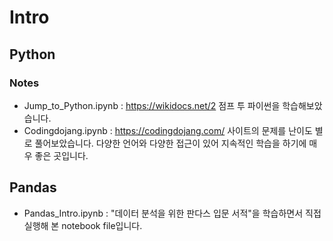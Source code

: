 # Intro

## Python
### Notes
- Jump_to_Python.ipynb : https://wikidocs.net/2 점프 투 파이썬을 학습해보았습니다.
- Codingdojang.ipynb : https://codingdojang.com/ 사이트의 문제를 난이도 별로 풀어보았습니다. 다양한 언어와 다양한 접근이 있어 지속적인 학습을 하기에 매우 좋은 곳입니다.


## Pandas
- Pandas_Intro.ipynb : "데이터 분석을 위한 판다스 입문 서적"을 학습하면서 직접 실행해 본 notebook file입니다.
